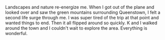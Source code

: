 Landscapes and nature re-energize me. When I got out of the plane and looked over and saw the green mountains surrounding Queenstown, I felt a second life surge through me. I was super tired of the trip at that point and wanted things to end. Then it all flipped around so quickly. K and I walked around the town and I couldn't wait to explore the area. Everything is wonderful.

